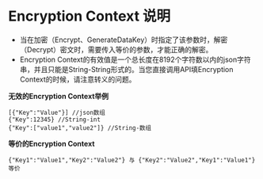 # Encryption Context 说明
- 当在加密（Encrypt、GenerateDataKey）时指定了该参数时，解密（Decrypt）密文时，需要传入等价的参数，才能正确的解密。
- Encryption Context的有效值是一个总长度在8192个字符数以内的json字符串，并且只能是String-String形式的。当您直接调用API填Encryption Context的时候，请注意转义的问题。

**无效的Encryption Context举例**

```
[{"Key":"Value"}] //json数组
{"Key":12345} //String-int
{"Key":["value1","value2"]} //String-数组
```


**等价的Encryption Context**

```
{"Key1":"Value1","Key2":"Value2"} 与 {"Key2":"Value2","Key1":"Value1"} 等价
```
